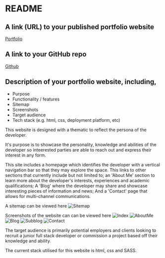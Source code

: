 # README

## A link (URL) to your published portfolio website
[Portfolio](https://mko-portfolio.netlify.app/)

## A link to your GitHub repo
[Github](https://github.com/MKO122/MorganKo_T1A2)

## Description of your portfolio website, including,

- Purpose
- Functionality / features
- Sitemap
- Screenshots
- Target audience
- Tech stack (e.g. html, css, deployment platform, etc)

This website is designed with a thematic to reflect the persona of the developer.

It's purpose is to showcase the personality, knowledge and abilities of the developer so inteerested parties are able to reach out and express their interest in any form.

This site includes a homepage which identifies the developer with a vertical navigation bar so that they may explore the space. This links to other sections that currently include but not limited to; an 'About Me' section to learn more about the developer's interests, experiences and academic qualifications; A 'Blog' where the developer may share and showcase interesting pieces of information and news; And a 'Contact' page that allows for multi-channel communications.

A sitemap can be viewed here
![Sitemap](/ppt/img/Sitemap.png)

Screenshots of the website can can be viewed here
![Index](ppt/img/LIndex.png)
![AboutMe](ppt/img/LAbout%20Me.png)
![Blog](ppt/img/LBlog.png)
![Subblog](ppt/img/LSubblog.png)
![Contact](ppt/img/LContact.png)

The target audience is primarily potential employers and clients looking to recruit a junior full stack developer or commission a project based off their knowledge and ability.

The current stack utilised for this website is html, css and SASS.